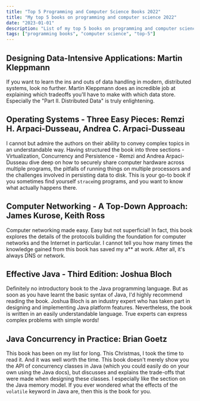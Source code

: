 ```yaml
---
title: "Top 5 Programming and Computer Science Books 2022"
title: "My top 5 books on programming and computer science 2022"
date: "2023-01-01"
description: "List of my top 5 books on programming and computer science at the end of the year 2022."
tags: ["programming books", "computer science", "top-5"]
---
```


## Designing Data-Intensive Applications: Martin Kleppmann

If you want to learn the ins and outs of data handling in modern, distributed systems, look no further. Martin Kleppmann
does an incredible job at explaining which tradeoffs you'll have to make with which data store.
Especially the "Part II. Distributed Data" is truly enlightening.

## Operating Systems - Three Easy Pieces: Remzi H. Arpaci-Dusseau, Andrea C. Arpaci-Dusseau

I cannot but admire the authors on their ability to convey complex topics in an understandable way. Having structured
the book into three sections - Virtualization, Concurrency and Persistence - Remzi and Andrea Arpaci-Dusseau dive deep
on how to securely share computer hardware across multiple programs, the pitfalls of running things on multiple
processors and the challenges involved in persisting data to disk. This is your go-to book if you sometimes find
yourself `strace`ing programs, and you want to know what actually happens there.

## Computer Networking - A Top-Down Approach: James Kurose, Keith Ross

Computer networking made easy. Easy but not superficial! In fact, this book explores the details of the protocols
building the foundation for computer networks and the Internet in particular.
I cannot tell you how many times the knowledge gained from this book has saved my a** at work. After all, it's always
DNS or network.

## Effective Java - Third Edition: Joshua Bloch

Definitely no introductory book to the Java programming language. But as soon as you have learnt the basic syntax of
Java, I'd highly recommend reading the book. Joshua Bloch is an industry expert who has taken part in designing and
implementing Java platform features. Nevertheless, the book is written in an easily understandable language. True
experts can express complex problems with simple words!

## Java Concurrency in Practice: Brian Goetz

This book has been on my list for long. This Christmas, I took the time to read it. And it was well worth the time. This
book doesn't merely show you the API of concurrency classes in Java (which you could easily do on your own using the
Java docs), but discusses and explains the trade-offs that were made when designing these classes. I especially like the
section on the Java memory model. If you ever wondered what the effects of the `volatile` keyword in Java are, then this
is the book for you.
